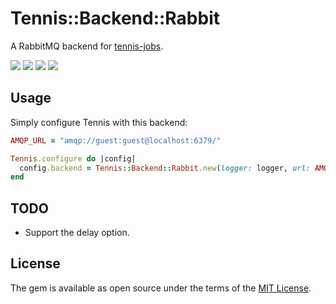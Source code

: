 # Tennis::Backend::Rabbit

A RabbitMQ backend for [tennis-jobs][tennis-jobs].

<a target="_blank" href="https://travis-ci.org/nicoolas25/tennis-rmq"><img src="https://travis-ci.org/nicoolas25/tennis-rmq.svg?branch=master" /></a>
<a target="_blank" href="https://codeclimate.com/github/nicoolas25/tennis-rmq"><img src="https://codeclimate.com/github/nicoolas25/tennis-rmq/badges/gpa.svg" /></a>
<a target="_blank" href="https://codeclimate.com/github/nicoolas25/tennis-rmq/coverage"><img src="https://codeclimate.com/github/nicoolas25/tennis-rmq/badges/coverage.svg" /></a>
<a target="_blank" href="https://rubygems.org/gems/tennis-jobs-rmq"><img src="https://badge.fury.io/rb/tennis-jobs-rmq.svg" /></a>

## Usage

Simply configure Tennis with this backend:

``` ruby
AMQP_URL = "amqp://guest:guest@localhost:6379/"

Tennis.configure do |config|
  config.backend = Tennis::Backend::Rabbit.new(logger: logger, url: AMQP_URL)
end
```

## TODO

- Support the delay option.

## License

The gem is available as open source under the terms of the [MIT License](http://opensource.org/licenses/MIT).


[tennis-jobs]: https://github.com/nicoolas25/tennis

